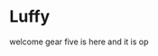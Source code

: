# Luffy
welcome
gear five is here and it is op 
 
 
     
  
          
                             
                                  
                                            
                                                                  
                                       
                                     
                       
           
     
 
